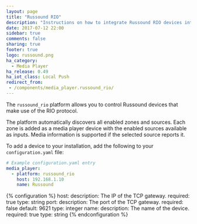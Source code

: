 ```yaml
---
layout: page
title: "Russound RIO"
description: "Instructions on how to integrate Russound RIO devices into Home Assistant."
date: 2017-07-12 22:00
sidebar: true
comments: false
sharing: true
footer: true
logo: russound.png
ha_category:
  - Media Player
ha_release: 0.49
ha_iot_class: Local Push
redirect_from:
 - /components/media_player.russound_rio/
---
```


The `russound_rio` platform allows you to control Russound devices that make use of the RIO protocol.

The platform automatically discovers all enabled zones and sources. Each zone is added as a media player device with the enabled sources available as inputs. Media information is supported if the selected source reports it.

To add a device to your installation, add the following to your `configuration.yaml` file:

```yaml
# Example configuration.yaml entry
media_player:
  - platform: russound_rio
    host: 192.168.1.10
    name: Russound
```

{% configuration %}
host:
  description: The IP of the TCP gateway.
  required: true
  type: string
port:
  description: The port of the TCP gateway.
  required: false
  default: 9621
  type: integer
name:
  description: The name of the device.
  required: true
  type: string
{% endconfiguration %}
